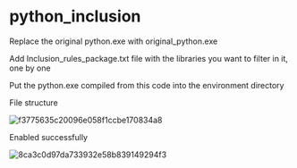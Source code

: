 # python_inclusion

Replace the original python.exe with original_python.exe

Add Inclusion_rules_package.txt file with the libraries you want to filter in it, one by one

Put the python.exe compiled from this code into the environment directory

File structure

![f3775635c20096e058f1ccbe170834a8](https://github.com/user-attachments/assets/27181868-5a38-4c84-b355-a42737ca684b)

Enabled successfully

![8ca3c0d97da733932e58b839149294f3](https://github.com/user-attachments/assets/ac1b0c36-fb6e-48f4-8c90-dbc11a8326a4)

